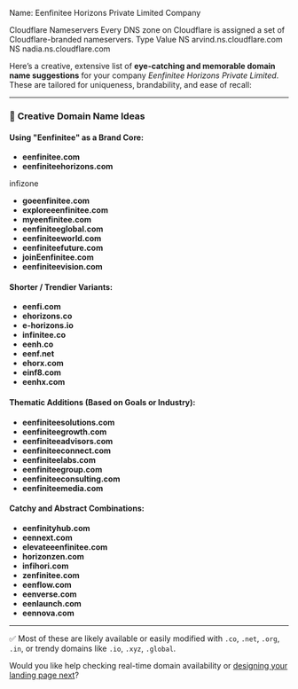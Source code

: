 


Name: Eenfinitee Horizons Private Limited Company 



Cloudflare Nameservers
Every DNS zone on Cloudflare is assigned a set of Cloudflare-branded nameservers.
Type	Value
NS	arvind.ns.cloudflare.com
NS	nadia.ns.cloudflare.com


Here’s a creative, extensive list of **eye-catching and memorable domain name suggestions** for your company *Eenfinitee Horizons Private Limited*. These are tailored for uniqueness, brandability, and ease of recall:

---

### 🔷 **Creative Domain Name Ideas**

#### Using "Eenfinitee" as a Brand Core:

* **eenfinitee.com**
* **eenfiniteehorizons.com**

infizone


* **goeenfinitee.com**
* **exploreeenfinitee.com**
* **myeenfinitee.com**
* **eenfiniteeglobal.com**
* **eenfiniteeworld.com**
* **eenfiniteefuture.com**
* **joinEenfinitee.com**
* **eenfiniteevision.com**

#### Shorter / Trendier Variants:

* **eenfi.com**
* **ehorizons.co**
* **e-horizons.io**
* **infinitee.co**
* **eenh.co**
* **eenf.net**
* **ehorx.com**
* **einf8.com**
* **eenhx.com**

#### Thematic Additions (Based on Goals or Industry):

* **eenfiniteesolutions.com**
* **eenfiniteegrowth.com**
* **eenfiniteeadvisors.com**
* **eenfiniteeconnect.com**
* **eenfiniteelabs.com**
* **eenfiniteegroup.com**
* **eenfiniteeconsulting.com**
* **eenfiniteemedia.com**

#### Catchy and Abstract Combinations:

* **eenfinityhub.com**
* **eennext.com**
* **elevateeenfinitee.com**
* **horizonzen.com**
* **infihori.com**
* **zenfinitee.com**
* **eenflow\.com**
* **eenverse.com**
* **eenlaunch.com**
* **eennova.com**

---

✅ Most of these are likely available or easily modified with `.co`, `.net`, `.org`, `.in`, or trendy domains like `.io`, `.xyz`, `.global`.

Would you like help checking real-time domain availability or [designing your landing page next](f)?
